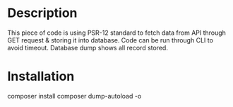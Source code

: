 # Description

This piece of code is using PSR-12 standard to fetch data from API through GET request & storing it into database. Code can be run through CLI to avoid timeout. Database dump shows all record stored.

# Installation

composer install 
composer dump-autoload -o
